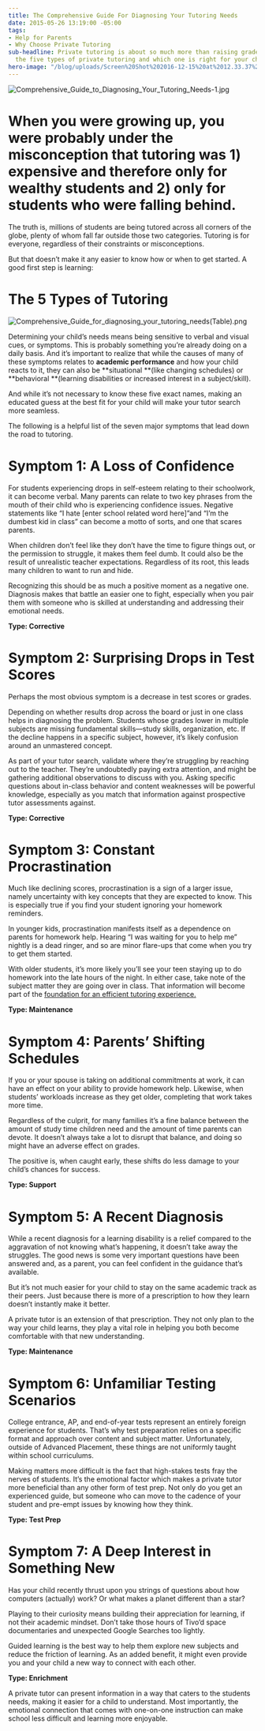 ```yaml
---
title: The Comprehensive Guide For Diagnosing Your Tutoring Needs
date: 2015-05-26 13:19:00 -05:00
tags:
- Help for Parents
- Why Choose Private Tutoring
sub-headline: Private tutoring is about so much more than raising grades. Find out
  the five types of private tutoring and which one is right for your child.
hero-image: "/blog/uploads/Screen%20Shot%202016-12-15%20at%2012.33.37%20PM%20(1).png"
---
```


![Comprehensive_Guide_to_Diagnosing_Your_Tutoring_Needs-1.jpg](/blog/uploads/Comprehensive_Guide_to_Diagnosing_Your_Tutoring_Needs-1.jpg)

# When you were growing up, you were probably under the misconception that tutoring was 1) expensive and therefore only for wealthy students and 2) only for students who were falling behind.

The truth is, millions of students are being tutored across all corners of the globe, plenty of whom fall far outside those two categories. Tutoring is for everyone, regardless of their constraints or misconceptions.

But that doesn’t make it any easier to know how or when to get started. A good first step is learning:

# The 5 Types of Tutoring

![Comprehensive_Guide_for_diagnosing_your_tutoring_needs(Table).png](/blog/uploads/Comprehensive_Guide_for_diagnosing_your_tutoring_needs(Table).png)

Determining your child’s needs means being sensitive to verbal and visual cues, or symptoms. This is probably something you’re already doing on a daily basis. And it’s important to realize that while the causes of many of these symptoms relates to **academic performance** and how your child reacts to it, they can also be **situational **(like changing schedules) or **behavioral **(learning disabilities or increased interest in a subject/skill).

And while it’s not necessary to know these five exact names, making an educated guess at the best fit for your child will make your tutor search more seamless.

The following is a helpful list of the seven major symptoms that lead down the road to tutoring.

# Symptom 1: A Loss of Confidence

For students experiencing drops in self-esteem relating to their schoolwork, it can become verbal. Many parents can relate to two key phrases from the mouth of their child who is experiencing confidence issues. Negative statements like “I hate [enter school related word here]”and “I’m the dumbest kid in class” can become a motto of sorts, and one that scares parents.

When children don’t feel like they don’t have the time to figure things out, or the permission to struggle, it makes them feel dumb. It could also be the result of unrealistic teacher expectations. Regardless of its root, this leads many children to want to run and hide.

Recognizing this should be as much a positive moment as a negative one. Diagnosis makes that battle an easier one to fight, especially when you pair them with someone who is skilled at understanding and addressing their emotional needs.

**Type: Corrective**

# Symptom 2: Surprising Drops in Test Scores

Perhaps the most obvious symptom is a decrease in test scores or grades.

Depending on whether results drop across the board or just in one class helps in diagnosing the problem. Students whose grades lower in multiple subjects are missing fundamental skills—study skills, organization, etc. If the decline happens in a specific subject, however, it’s likely confusion around an unmastered concept.

As part of your tutor search, validate where they’re struggling by reaching out to the teacher. They’re undoubtedly paying extra attention, and might be gathering additional observations to discuss with you. Asking specific questions about in-class behavior and content weaknesses will be powerful knowledge, especially as you match that information against prospective tutor assessments against.

**Type: Corrective**

# Symptom 3: Constant Procrastination

Much like declining scores, procrastination is a sign of a larger issue, namely uncertainty with key concepts that they are expected to know. This is especially true if you find your student ignoring your homework reminders.

In younger kids, procrastination manifests itself as a dependence on parents for homework help. Hearing “I was waiting for you to help me” nightly is a dead ringer, and so are minor flare-ups that come when you try to get them started.

With older students, it’s more likely you’ll see your teen staying up to do homework into the late hours of the night. In either case, take note of the subject matter they are going over in class. That information will become part of the [foundation for an efficient tutoring experience.](https://www.wyzant.com/blog/6_things_every_parent_should_know_about_private_tutoring)

**Type: Maintenance**

# Symptom 4: Parents’ Shifting Schedules

If you or your spouse is taking on additional commitments at work, it can have an effect on your ability to provide homework help. Likewise, when students’ workloads increase as they get older, completing that work takes more time.

Regardless of the culprit, for many families it’s a fine balance between the amount of study time children need and the amount of time parents can devote. It doesn’t always take a lot to disrupt that balance, and doing so might have an adverse effect on grades.

The positive is, when caught early, these shifts do less damage to your child’s chances for success.

**Type: Support**

# Symptom 5: A Recent Diagnosis

While a recent diagnosis for a learning disability is a relief compared to the aggravation of not knowing what’s happening, it doesn’t take away the struggles. The good news is some very important questions have been answered and, as a parent, you can feel confident in the guidance that’s available.

But it’s not much easier for your child to stay on the same academic track as their peers. Just because there is more of a prescription to how they learn doesn’t instantly make it better.

A private tutor is an extension of that prescription. They not only plan to the way your child learns, they play a vital role in helping you both become comfortable with that new understanding.

**Type: Maintenance**

# Symptom 6: Unfamiliar Testing Scenarios

College entrance, AP, and end-of-year tests represent an entirely foreign experience for students. That’s why test preparation relies on a specific format and approach over content and subject matter. Unfortunately, outside of Advanced Placement, these things are not uniformly taught within school curriculums.

Making matters more difficult is the fact that high-stakes tests fray the nerves of students. It’s the emotional factor which makes a private tutor more beneficial than any other form of test prep. Not only do you get an experienced guide, but someone who can move to the cadence of your student and pre-empt issues by knowing how they think.

**Type: Test Prep**

# Symptom 7: A Deep Interest in Something New

Has your child recently thrust upon you strings of questions about how computers (actually) work? Or what makes a planet different than a star?

Playing to their curiosity means building their appreciation for learning, if not their academic mindset. Don’t take those hours of Tivo’d space documentaries and unexpected Google Searches too lightly.

Guided learning is the best way to help them explore new subjects and reduce the friction of learning. As an added benefit, it might even provide you and your child a new way to connect with each other.

**Type: Enrichment**

A private tutor can present information in a way that caters to the students needs, making it easier for a child to understand. Most importantly, the emotional connection that comes with one-on-one instruction can make school less difficult and learning more enjoyable.